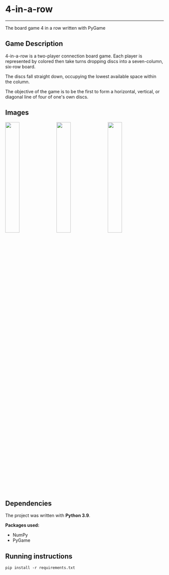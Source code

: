 # 4-in-a-row
------------
The board game 4 in a row  written with PyGame

## Game Description

4-in-a-row is a two-player connection board game. Each player is represented by colored then take turns dropping discs into a seven-column, six-row board.

The discs fall straight down, occupying the lowest available space within the column.

The objective of the game is to be the first to form a horizontal, vertical, or diagonal line of four of one's own discs.

## Images 
 <img src="https://user-images.githubusercontent.com/65775948/125964410-e42f5c3c-ddcb-4c4b-9239-e9914e3030e2.png" width=30% height=30%>   <img src="https://user-images.githubusercontent.com/65775948/125963268-2667b44f-af4a-49c9-9c39-f0d489a18b3d.png" width=30% height=30%>   <img src="https://user-images.githubusercontent.com/65775948/125964300-cf501e9a-501a-4c50-adaa-6a69e26e0ed1.png" width=30% height=30%>


 ## Dependencies
 The project was written with **Python 3.9**.
 
 **Packages used:** 
 - NumPy
 - PyGame

## Running instructions
`pip install -r requirements.txt`
 
